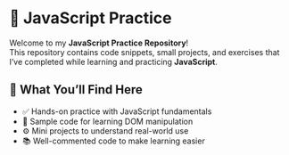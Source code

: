 # 🧠 JavaScript Practice

Welcome to my **JavaScript Practice Repository**!  
This repository contains code snippets, small projects, and exercises that I’ve completed while learning and practicing **JavaScript**.

## 🧾 What You’ll Find Here

- ✅ Hands-on practice with JavaScript fundamentals
- 📜 Sample code for learning DOM manipulation
- ⚙️ Mini projects to understand real-world use
- 📚 Well-commented code to make learning easier

